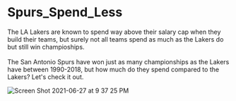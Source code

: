 # Spurs_Spend_Less
The LA Lakers are known to spend way above their salary cap when they build their teams, but surely not all teams spend as much as the Lakers do but still win champioships.
</br>
</br>
The San Antonio Spurs have won just as many championships as the Lakers have between 1990-2018, but how much do they spend compared to the Lakers? Let's check it out.

![Screen Shot 2021-06-27 at 9 37 25 PM](https://user-images.githubusercontent.com/85101850/123581032-e8258400-d78f-11eb-80a5-beedb0d44d27.png)
